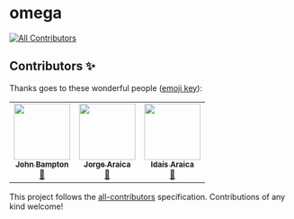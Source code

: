 # omega
<!-- ALL-CONTRIBUTORS-BADGE:START - Do not remove or modify this section -->
[![All Contributors](https://img.shields.io/badge/all_contributors-3-orange.svg?style=flat-square)](#contributors-)
<!-- ALL-CONTRIBUTORS-BADGE:END -->

## Contributors ✨

Thanks goes to these wonderful people ([emoji key](https://allcontributors.org/docs/en/emoji-key)):

<!-- ALL-CONTRIBUTORS-LIST:START - Do not remove or modify this section -->
<!-- prettier-ignore-start -->
<!-- markdownlint-disable -->
<table>
  <tr>
    <td align="center"><a href="https://github.com/jbampton"><img src="https://avatars.githubusercontent.com/u/418747?v=4?s=100" width="100px;" alt=""/><br /><sub><b>John Bampton</b></sub></a><br /><a href="#projectManagement-jbampton" title="Project Management">📆</a></td>
    <td align="center"><a href="https://github.com/summerhill5"><img src="https://avatars.githubusercontent.com/u/42298149?v=4?s=100" width="100px;" alt=""/><br /><sub><b>Jorge Araica</b></sub></a><br /><a href="https://github.com/OmegaMath/omega/commits?author=summerhill5" title="Documentation">📖</a></td>
    <td align="center"><a href="https://github.com/Idaaraica"><img src="https://avatars.githubusercontent.com/u/27341901?v=4?s=100" width="100px;" alt=""/><br /><sub><b>Idaís Araica</b></sub></a><br /><a href="https://github.com/OmegaMath/omega/commits?author=Idaaraica" title="Documentation">📖</a></td>
  </tr>
</table>

<!-- markdownlint-restore -->
<!-- prettier-ignore-end -->

<!-- ALL-CONTRIBUTORS-LIST:END -->

This project follows the [all-contributors](https://github.com/all-contributors/all-contributors) specification. Contributions of any kind welcome!